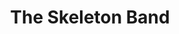 ---
layout: songs
title: The Skeleton Band
album: Scapegoats
components: ['tabs']
short_name: the-skeleton-band

song_name: The Skeleton Band
song_tagline: This song right here...

song_description: This is a really really really great song.

spotify_id: 3owJus2hPYhmHIBQAdi667

lyrics: |-
    There is an end to your life and it's calling your name,
    and it's far more beautiful than I can explain.
    When your outside is all that remains,
    then your inside escapes from your guts and your brains.

    First, there's an ugly old corpse in the ground,
    and then there's a mess and a rattling sound
    as the bones that are in you start dancing around
    and the skeleton band begins to resound, singing,

    We're a skeleton band and we're rocking in a graveyard.
    Using bones as drumsticks, and a ribcage as a guitar.
    Come join the skeleton band!

    You can play drums, or you can play bass,
    or you can play horn if there's lips left on your face.
    But there's just one stipulation for saving your place:
    you got a skeleton, right? So just give it some space.

    You think you're happy? You're probably not.
    Because life is a bitch, and we're all gonna rot one day.
    It's better for you if you give it a shot!
    Come join the skeleton band! Let's see what you got.

    We're a skeleton band and we're rocking in a graveyard.
    Using bones as drumsticks, and a ribcage as a guitar.
    Come join the skeleton band!
    Put a little soul in the skeleton band!

    The afterlife is a horrifying purgatory
    where you live on in the beat eternally.
    There’s no religion and there’s no truthiology,
    but you can be a skinless ghoul rock prodigy.
    You can give your spirit to the amplifier,
    and your bones will dance in the hellfire.
    Leave your soul deep down in the dirt
    and join the skeletons forevermore.

    There is an end to your life, and it's calling your name,
    and it’s far more skeletons than we can explain.
    When your spirit is damned and aflame,
    come join the skeleton band!
---